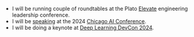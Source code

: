 - I will be running couple of roundtables at the Plato [Elevate](https://www.platohq.com/events/elevate) engineering leadership conference.
- I will be [speaking](https://chicagoaiweek.com/speaker/manas-talukdar/) at the 2024 [Chicago AI Conference](https://chicagoaiweek.com).
- I will be doing a keynote at [Deep Learning DevCon 2024](https://dldc.adasci.org).

